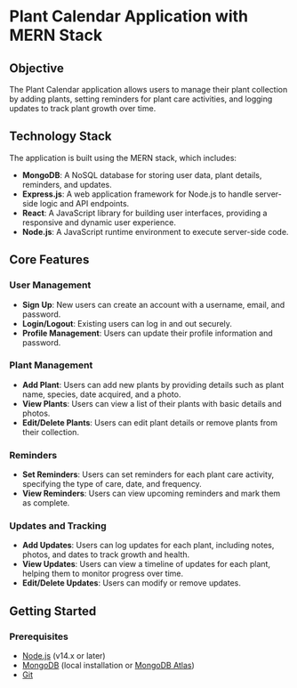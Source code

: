 # Plant Calendar Application with MERN Stack

## Objective
The Plant Calendar application allows users to manage their plant collection by adding plants, setting reminders for plant care activities, and logging updates to track plant growth over time.

## Technology Stack
The application is built using the MERN stack, which includes:
- **MongoDB**: A NoSQL database for storing user data, plant details, reminders, and updates.
- **Express.js**: A web application framework for Node.js to handle server-side logic and API endpoints.
- **React**: A JavaScript library for building user interfaces, providing a responsive and dynamic user experience.
- **Node.js**: A JavaScript runtime environment to execute server-side code.

## Core Features

### User Management
- **Sign Up**: New users can create an account with a username, email, and password.
- **Login/Logout**: Existing users can log in and out securely.
- **Profile Management**: Users can update their profile information and password.

### Plant Management
- **Add Plant**: Users can add new plants by providing details such as plant name, species, date acquired, and a photo.
- **View Plants**: Users can view a list of their plants with basic details and photos.
- **Edit/Delete Plants**: Users can edit plant details or remove plants from their collection.

### Reminders
- **Set Reminders**: Users can set reminders for each plant care activity, specifying the type of care, date, and frequency.
- **View Reminders**: Users can view upcoming reminders and mark them as complete.

### Updates and Tracking
- **Add Updates**: Users can log updates for each plant, including notes, photos, and dates to track growth and health.
- **View Updates**: Users can view a timeline of updates for each plant, helping them to monitor progress over time.
- **Edit/Delete Updates**: Users can modify or remove updates.

## Getting Started

### Prerequisites
- [Node.js](https://nodejs.org/) (v14.x or later)
- [MongoDB](https://www.mongodb.com/) (local installation or [MongoDB Atlas](https://www.mongodb.com/cloud/atlas))
- [Git](https://git-scm.com/)
